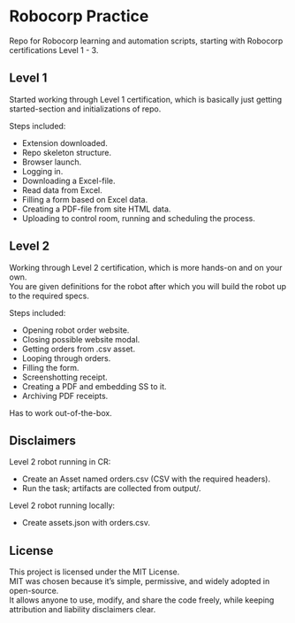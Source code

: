 # Robocorp Practice
Repo for Robocorp learning and automation scripts, starting with Robocorp certifications Level 1 - 3.

## Level 1
Started working through Level 1 certification, which is basically just getting started-section and initializations of repo.  

Steps included:
- Extension downloaded.
- Repo skeleton structure.
- Browser launch.
- Logging in.
- Downloading a Excel-file.
- Read data from Excel.
- Filling a form based on Excel data.
- Creating a PDF-file from site HTML data.
- Uploading to control room, running and scheduling the process.

## Level 2
Working through Level 2 certification, which is more hands-on and on your own.  
You are given definitions for the robot after which you will build the robot up to the required specs.  

Steps included:
- Opening robot order website.
- Closing possible website modal.
- Getting orders from .csv asset.
- Looping through orders.
- Filling the form.
- Screenshotting receipt.
- Creating a PDF and embedding SS to it.
- Archiving PDF receipts.

Has to work out-of-the-box.

## Disclaimers
Level 2 robot running in CR:
- Create an Asset named orders.csv (CSV with the required headers).
- Run the task; artifacts are collected from output/.

Level 2 robot running locally:
- Create assets.json with orders.csv.

## License
This project is licensed under the MIT License.  
MIT was chosen because it’s simple, permissive, and widely adopted in open-source.  
It allows anyone to use, modify, and share the code freely, while keeping attribution and liability disclaimers clear.